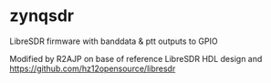 # zynqsdr
LibreSDR firmware with banddata &amp; ptt outputs to GPIO

Modified by R2AJP on base of reference LibreSDR HDL design and https://github.com/hz12opensource/libresdr

